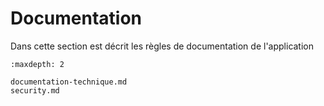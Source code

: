 # Documentation

Dans cette section est décrit les règles de documentation de l'application

```{toctree}
:maxdepth: 2

documentation-technique.md
security.md
```

